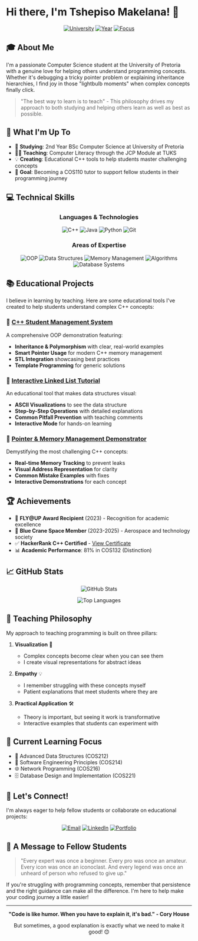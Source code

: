 # Hi there, I'm Tshepiso Makelana! 👋

<div align="center">
  
  [![University](https://img.shields.io/badge/University%20of%20Pretoria-BSc%20Computer%20Science-003B5C?style=for-the-badge)](https://www.up.ac.za/)
  [![Year](https://img.shields.io/badge/Year-2nd%20Year-4CAF50?style=for-the-badge)](https://github.com/CodeMakelana)
  [![Focus](https://img.shields.io/badge/Focus-Teaching%20%26%20Learning-FF6B6B?style=for-the-badge)](https://github.com/CodeMakelana)
  
</div>

## 🎓 About Me

I'm a passionate Computer Science student at the University of Pretoria with a genuine love for helping others understand programming concepts. Whether it's debugging a tricky pointer problem or explaining inheritance hierarchies, I find joy in those "lightbulb moments" when complex concepts finally click.

> "The best way to learn is to teach" - This philosophy drives my approach to both studying and helping others learn as well as best as possible.

## 🚀 What I'm Up To

- 🏫 **Studying**: 2nd Year BSc Computer Science at University of Pretoria
- 👨‍🏫 **Teaching**: Computer Literacy through the JCP Module at TUKS
- 💡 **Creating**: Educational C++ tools to help students master challenging concepts
- 🎯 **Goal**: Becoming a COS110 tutor to support fellow students in their programming journey

## 💻 Technical Skills

<div align="center">

### Languages & Technologies
![C++](https://img.shields.io/badge/C++-00599C?style=for-the-badge&logo=c%2B%2B&logoColor=white)
![Java](https://img.shields.io/badge/Java-ED8B00?style=for-the-badge&logo=openjdk&logoColor=white)
![Python](https://img.shields.io/badge/Python-3776AB?style=for-the-badge&logo=python&logoColor=white)
![Git](https://img.shields.io/badge/Git-F05032?style=for-the-badge&logo=git&logoColor=white)

### Areas of Expertise
![OOP](https://img.shields.io/badge/Object%20Oriented%20Programming-FF6B6B?style=flat-square)
![Data Structures](https://img.shields.io/badge/Data%20Structures-4ECDC4?style=flat-square)
![Memory Management](https://img.shields.io/badge/Memory%20Management-45B7D1?style=flat-square)
![Algorithms](https://img.shields.io/badge/Algorithms-96CEB4?style=flat-square)
![Database Systems](https://img.shields.io/badge/Database%20Systems-DDA0DD?style=flat-square)

</div>

## 📚 Educational Projects

I believe in learning by teaching. Here are some educational tools I've created to help students understand complex C++ concepts:

### 🎯 [C++ Student Management System](https://github.com/CodeMakelana/cpp-student-management-system)
A comprehensive OOP demonstration featuring:
- **Inheritance & Polymorphism** with clear, real-world examples
- **Smart Pointer Usage** for modern C++ memory management
- **STL Integration** showcasing best practices
- **Template Programming** for generic solutions

### 🔗 [Interactive Linked List Tutorial](https://github.com/CodeMakelana/cpp-linked-list-tutorial)
An educational tool that makes data structures visual:
- **ASCII Visualizations** to see the data structure
- **Step-by-Step Operations** with detailed explanations
- **Common Pitfall Prevention** with teaching comments
- **Interactive Mode** for hands-on learning

### 💾 [Pointer & Memory Management Demonstrator](https://github.com/CodeMakelana/cpp-pointer-memory-tutorial)
Demystifying the most challenging C++ concepts:
- **Real-time Memory Tracking** to prevent leaks
- **Visual Address Representation** for clarity
- **Common Mistake Examples** with fixes
- **Interactive Demonstrations** for each concept

## 🏆 Achievements

- 🌟 **FLY@UP Award Recipient** (2023) - Recognition for academic excellence
- 🚀 **Blue Crane Space Member** (2023-2025) - Aerospace and technology society
- ✅ **HackerRank C++ Certified** - [View Certificate](https://www.hackerrank.com/profile/makelanatshepis1)
- 📊 **Academic Performance**: 81% in COS132 (Distinction)

## 📈 GitHub Stats

<div align="center">
  
  ![GitHub Stats](https://github-readme-stats.vercel.app/api?username=CodeMakelana&show_icons=true&theme=radical)
  
  ![Top Languages](https://github-readme-stats.vercel.app/api/top-langs/?username=CodeMakelana&layout=compact&theme=radical)
  
</div>

## 🎯 Teaching Philosophy

My approach to teaching programming is built on three pillars:

1. **Visualization** 🎨
   - Complex concepts become clear when you can see them
   - I create visual representations for abstract ideas

2. **Empathy** 💡
   - I remember struggling with these concepts myself
   - Patient explanations that meet students where they are

3. **Practical Application** 🛠️
   - Theory is important, but seeing it work is transformative
   - Interactive examples that students can experiment with

## 🌱 Current Learning Focus

- 📖 Advanced Data Structures (COS212)
- 🔧 Software Engineering Principles (COS214)
- 🌐 Network Programming (COS216)
- 🗄️ Database Design and Implementation (COS221)

## 🤝 Let's Connect!

I'm always eager to help fellow students or collaborate on educational projects:

<div align="center">
  
  [![Email](https://img.shields.io/badge/Email-makelanatshepiso2005@gmail.com-D14836?style=for-the-badge&logo=gmail&logoColor=white)](mailto:makelanatshepiso2005@gmail.com)
  [![LinkedIn](https://img.shields.io/badge/LinkedIn-Tshepiso%20Makelana-0077B5?style=for-the-badge&logo=linkedin&logoColor=white)](https://www.linkedin.com/in/tshepiso-makelana-622866239)
  [![Portfolio](https://img.shields.io/badge/Portfolio-codemakelana.github.io-FF6B6B?style=for-the-badge&logo=github&logoColor=white)](https://codemakelana.github.io/Personal-Portfolio/)
  
</div>

## 💭 A Message to Fellow Students

> "Every expert was once a beginner. Every pro was once an amateur. Every icon was once an iconoclast. And every legend was once an unheard of person who refused to give up."

If you're struggling with programming concepts, remember that persistence and the right guidance can make all the difference. I'm here to help make your coding journey a little easier!

---

<div align="center">
  
  **"Code is like humor. When you have to explain it, it's bad." - Cory House**
  
  But sometimes, a good explanation is exactly what we need to make it good! 😊
  
</div>
